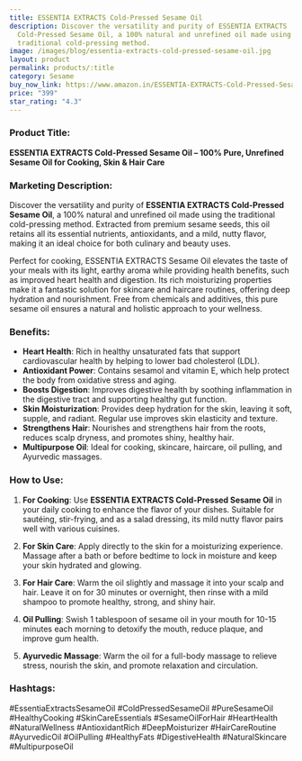 ```yaml
---
title: ESSENTIA EXTRACTS Cold-Pressed Sesame Oil
description: Discover the versatility and purity of ESSENTIA EXTRACTS
  Cold-Pressed Sesame Oil, a 100% natural and unrefined oil made using the
  traditional cold-pressing method.
image: /images/blog/essentia-extracts-cold-pressed-sesame-oil.jpg
layout: product
permalink: products/:title
category: Sesame
buy_now_link: https://www.amazon.in/ESSENTIA-EXTRACTS-Cold-Pressed-Sesame-Pressed/dp/B08SMPDR4F/ref=sr_1_38?crid=A4KOR1T28SZX&tag=ayushmonk-21
price: "399"
star_rating: "4.3"
---
```

### Product Title:
**ESSENTIA EXTRACTS Cold-Pressed Sesame Oil – 100% Pure, Unrefined Sesame Oil for Cooking, Skin & Hair Care**

### Marketing Description:
Discover the versatility and purity of **ESSENTIA EXTRACTS Cold-Pressed Sesame Oil**, a 100% natural and unrefined oil made using the traditional cold-pressing method. Extracted from premium sesame seeds, this oil retains all its essential nutrients, antioxidants, and a mild, nutty flavor, making it an ideal choice for both culinary and beauty uses. 

Perfect for cooking, ESSENTIA EXTRACTS Sesame Oil elevates the taste of your meals with its light, earthy aroma while providing health benefits, such as improved heart health and digestion. Its rich moisturizing properties make it a fantastic solution for skincare and haircare routines, offering deep hydration and nourishment. Free from chemicals and additives, this pure sesame oil ensures a natural and holistic approach to your wellness.

### Benefits:
- **Heart Health**: Rich in healthy unsaturated fats that support cardiovascular health by helping to lower bad cholesterol (LDL).
- **Antioxidant Power**: Contains sesamol and vitamin E, which help protect the body from oxidative stress and aging.
- **Boosts Digestion**: Improves digestive health by soothing inflammation in the digestive tract and supporting healthy gut function.
- **Skin Moisturization**: Provides deep hydration for the skin, leaving it soft, supple, and radiant. Regular use improves skin elasticity and texture.
- **Strengthens Hair**: Nourishes and strengthens hair from the roots, reduces scalp dryness, and promotes shiny, healthy hair.
- **Multipurpose Oil**: Ideal for cooking, skincare, haircare, oil pulling, and Ayurvedic massages.

### How to Use:
1. **For Cooking**: Use **ESSENTIA EXTRACTS Cold-Pressed Sesame Oil** in your daily cooking to enhance the flavor of your dishes. Suitable for sautéing, stir-frying, and as a salad dressing, its mild nutty flavor pairs well with various cuisines.

2. **For Skin Care**: Apply directly to the skin for a moisturizing experience. Massage after a bath or before bedtime to lock in moisture and keep your skin hydrated and glowing.

3. **For Hair Care**: Warm the oil slightly and massage it into your scalp and hair. Leave it on for 30 minutes or overnight, then rinse with a mild shampoo to promote healthy, strong, and shiny hair.

4. **Oil Pulling**: Swish 1 tablespoon of sesame oil in your mouth for 10-15 minutes each morning to detoxify the mouth, reduce plaque, and improve gum health.

5. **Ayurvedic Massage**: Warm the oil for a full-body massage to relieve stress, nourish the skin, and promote relaxation and circulation.

### Hashtags:
#EssentiaExtractsSesameOil #ColdPressedSesameOil #PureSesameOil #HealthyCooking #SkinCareEssentials #SesameOilForHair #HeartHealth #NaturalWellness #AntioxidantRich #DeepMoisturizer #HairCareRoutine #AyurvedicOil #OilPulling #HealthyFats #DigestiveHealth #NaturalSkincare #MultipurposeOil
